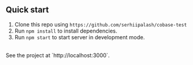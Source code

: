 ## Quick start

1. Clone this repo using `https://github.com/serhiipalash/cobase-test`
2. Run `npm install` to install dependencies.<br />
3. Run `npm start` to start server in development mode.<br />
<br />
See the project at `http://localhost:3000`.